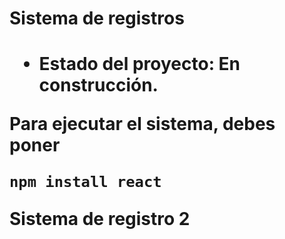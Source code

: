 <h1> Sistema de registros <h1/>

  - Estado del proyecto: En construcción.

Para ejecutar el sistema, debes poner


```npm install react```

Sistema de registro 2
